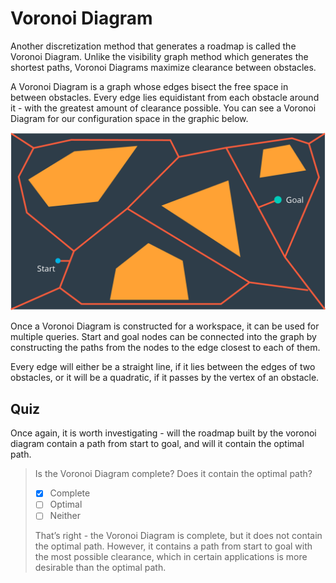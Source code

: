 # Voronoi Diagram

Another discretization method that generates a roadmap is called the Voronoi Diagram. Unlike the visibility graph method which generates the shortest paths, Voronoi Diagrams maximize clearance between obstacles.

A Voronoi Diagram is a graph whose edges bisect the free space in between obstacles. Every edge lies equidistant from each obstacle around it - with the greatest amount of clearance possible. You can see a Voronoi Diagram for our configuration space in the graphic below.

![](images/l251-voronoi-diagram-01-v4.png)

Once a Voronoi Diagram is constructed for a workspace, it can be used for multiple queries. Start and goal nodes can be connected into the graph by constructing the paths from the nodes to the edge closest to each of them.

Every edge will either be a straight line, if it lies between the edges of two obstacles, or it will be a quadratic, if it passes by the vertex of an obstacle.

## Quiz

Once again, it is worth investigating - will the roadmap built by the voronoi diagram contain a path from start to goal, and will it contain the optimal path.

> Is the Voronoi Diagram complete? Does it contain the optimal path?
>
> - [x] Complete
> - [ ] Optimal
> - [ ] Neither
>
> That’s right - the Voronoi Diagram is complete, but it does not contain the optimal path. However, it contains a path from start to goal with the most possible clearance, which in certain applications is more desirable than the optimal path.
